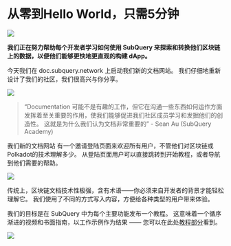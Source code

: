 # 从零到Hello World，只需5分钟

![](https://miro.medium.com/max/1400/1*g51P_PPoseNqEfCBgvpXXA.png)

**我们正在努力帮助每个开发者学习如何使用 SubQuery 来探索和转换他们区块链上的数据，以便他们能够更快地更直观的构建 dApp。**

今天我们在 doc.subquery.network 上启动我们新的文档网站。 我们仔细地重新设计了我们的社区，我们很高兴与你分享。

![](https://miro.medium.com/max/1200/1*snyFSjyQ9q116bmIcaVfsQ.gif)

> “Documentation 可能不是有趣的工作，但它在沟通一些东西如何运作方面发挥着至关重要的作用，使我们能够促进我们社区成员学习和发掘他们的创造性。 这就是为什么我们认为文档非常重要的” - Sean Au (SubQuery Academy)

我们新的文档网站 有一个邀请登陆页面来欢迎所有用户，不管他们对区块链或 Polkadot的技术理解多少。 从登陆页面用户可以直接跳转到开始教程，或者导航到他们需要的帮助。


![](https://miro.medium.com/max/1400/1*obZau98aya3Ohtc43DAuEw.png)

传统上，区块链文档技术性极强，含有术语——你必须来自开发者的背景才能轻松理解它。 我们使用了不同的方式写入内容，方便给各种类型的用户带来体验。

我们的目标是在 SubQuery 中为每个主要功能发布一个教程。 这意味着一个循序渐进的视频和书面指南，以工作示例作为结果 —— 您可以在此处[教程部分](https://doc.subquery.network/tutorials_examples/howto.html)看到。

![](https://miro.medium.com/max/1200/1*nxy4aDTaQ0EMGudm0QW09g.gif)